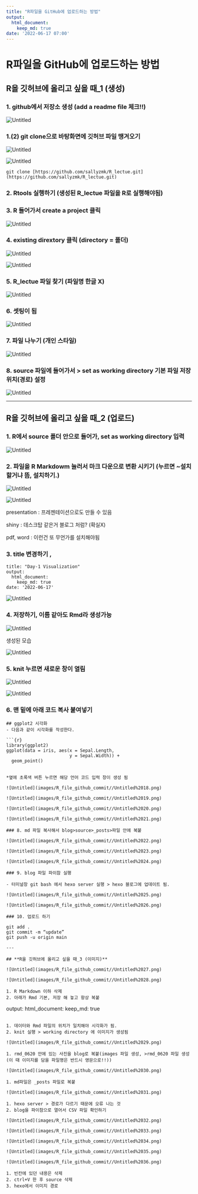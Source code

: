 ```yaml
---
title: "R파일을 GitHub에 업로드하는 방법"
output:
  html_document:
    keep_md: true
date: '2022-06-17 07:00'
---
```

# R파일을 GitHub에 업로드하는 방법

## **R을 깃허브에 올리고 싶을 때_1** (생성)

### 1. github에서 저장소 생성 (add a readme file 체크!!)

![Untitled](images/R_file_github_commit//Untitled.png)

### 1.(2) git clone으로 바탕화면에 깃허브 파일 땡겨오기

![Untitled](images/R_file_github_commit//Untitled%201.png)

![Untitled](images/R_file_github_commit//Untitled%202.png)

```
git clone [https://github.com/sallyzmk/R_lectue.git](https://github.com/sallyzmk/R_lectue.git)
```

### 2. Rtools 실행하기 (생성된 R_lectue 파일을 R로 실행해야됨)

### 3. R 들어가서 create a project 클릭

![Untitled](images/R_file_github_commit//Untitled%203.png)

### 4. existing dirextory 클릭 (directory = 폴더)

![Untitled](images/R_file_github_commit//Untitled%204.png)

![Untitled](images/R_file_github_commit//Untitled%205.png)

### 5. R_lectue 파일 찾기 (파일명 한글 X)

![Untitled](images/R_file_github_commit//Untitled%206.png)

### 6. 셋팅이 됨

![Untitled](images/R_file_github_commit//Untitled%207.png)

### 7. 파일 나누기 (개인 스타일)

![Untitled](images/R_file_github_commit//Untitled%208.png)

### 8. source 파일에 들어가서 > set as working directory 기본 파일 저장 위치(경로) 설정

![Untitled](images/R_file_github_commit//Untitled%209.png)

---

## **R을 깃허브에 올리고 싶을 때_2 (업로드)**

### 1. R에서 source 폴더 안으로 들어가, set as working directory 입력

![Untitled](images/R_file_github_commit//Untitled%2010.png)

### 2. 파일을 R Markdowm 눌러서 마크 다운으로 변환 시키기 (누르면 ~설치할거냐 뜸, 설치하기.)

![Untitled](images/R_file_github_commit//Untitled%2011.png)

![Untitled](images/R_file_github_commit//Untitled%2012.png)

presentation : 프레젠테이션으로도 만들 수 있음

shiny : 데스크탑 같은거 블로그 처럼? (확실X)

pdf, word : 이런건 또 무언가를 설치해야됨

### 3. title 변경하기 ,

```
title: "Day-1 Visualization"
output:
  html_document:
    keep_md: true
date: '2022-06-17'
```

![Untitled](images/R_file_github_commit//Untitled%2013.png)

### 4. 저장하기, 이름 같아도 Rmd라 생성가능

![Untitled](images/R_file_github_commit//Untitled%2014.png)

생성된 모습

![Untitled](images/R_file_github_commit//Untitled%2015.png)

### 5. knit 누르면 새로운 창이 열림

![Untitled](images/R_file_github_commit//Untitled%2016.png)

![Untitled](images/R_file_github_commit//Untitled%2017.png)

### 6. 맨 밑에 아래 코드 복사 붙여넣기

```
## ggplot2 시각화
- 다음과 같이 시각화를 작성한다.

```{r}
library(ggplot2)
ggplot(data = iris, aes(x = Sepal.Length,
                        y = Sepal.Width)) +
  geom_point()
```
```

*옆에 초록색 버튼 누르면 해당 언어 코드 입력 창이 생성 됨

![Untitled](images/R_file_github_commit//Untitled%2018.png)

![Untitled](images/R_file_github_commit//Untitled%2019.png)

![Untitled](images/R_file_github_commit//Untitled%2020.png)

![Untitled](images/R_file_github_commit//Untitled%2021.png)

### 8. md 파일 복사해서 blog>source>_posts>파일 안에 복붙

![Untitled](images/R_file_github_commit//Untitled%2022.png)

![Untitled](images/R_file_github_commit//Untitled%2023.png)

![Untitled](images/R_file_github_commit//Untitled%2024.png)

### 9. blog 파일 파이참 실행

- 터미널창 git bash 에서 hexo server 실행 > hexo 블로그에 업데이트 됨.

![Untitled](images/R_file_github_commit//Untitled%2025.png)

![Untitled](images/R_file_github_commit//Untitled%2026.png)

### 10. 업로드 하기

git add .
git commit -m “update”
git push -u origin main

---

## **R을 깃허브에 올리고 싶을 때_3 (이미지)**

![Untitled](images/R_file_github_commit//Untitled%2027.png)

![Untitled](images/R_file_github_commit//Untitled%2028.png)

1. R Markdown 이하 삭제
2. 아래가 Rmd 기본, 저장 해 놓고 항상 복붙

```
output:
  html_document:
    keep_md: true
```

1. 데이터와 Rmd 파일의 위치가 일치해야 시각화가 됨.
2. knit 실행 > working directory 에 이미지가 생성됨

![Untitled](images/R_file_github_commit//Untitled%2029.png)

1. rmd_0620 안에 있는 사진을 blog로 복붙(images 파일 생성, >rmd_0620 파일 생성(이 때 이미지를 담을 파일명은 반드시 영문으로!!))

![Untitled](images/R_file_github_commit//Untitled%2030.png)

1. md파일은 _posts 파일로 복붙

![Untitled](images/R_file_github_commit//Untitled%2031.png)

1. hexo server > 경로가 다르기 때문에 오류 나는 것
2. blog을 파이참으로 열어서 CSV 파일 확인하기

![Untitled](images/R_file_github_commit//Untitled%2032.png)

![Untitled](images/R_file_github_commit//Untitled%2033.png)

![Untitled](images/R_file_github_commit//Untitled%2034.png)

![Untitled](images/R_file_github_commit//Untitled%2035.png)

![Untitled](images/R_file_github_commit//Untitled%2036.png)

1. 빈칸에 있던 내용은 삭제
2. ctrl+V 한 후 source 삭제
3. hexo에서 이미지 경로